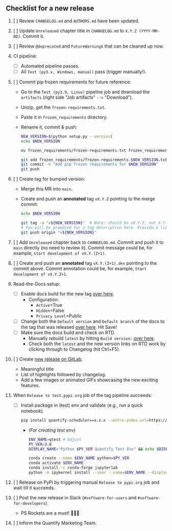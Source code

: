 ## Checklist for a new release

1. [ ] Review `CHANGELOG.md` and `AUTHORS.md` have been updated.
1. [ ] Update `Unreleased` chapter title in `CHANGELOG.md` to `X.Y.Z (YYYY-MM-DD)`. Commit it.
1. [ ] Review `@deprecated` and `FutureWarning`s that can be cleaned up now.

1. CI pipeline:
    - [ ] Automated pipeline passes.
    - [ ] All `Test (py3.x, Windows, manual)` pass (trigger manually!).

1. [ ] Commit pip frozen requirements for future reference:
    - Go to the `Test (py3.9, Linux)` pipeline job and download the `artifacts` (right side "Job artifacts" `-->` "Download").
    - Unzip, get the `frozen-requirements.txt`.
    - Paste it in `frozen_requirements` directory.
    - Rename it, commit & push:

      ```bash
      NEW_VERSION=$(python setup.py --version)
      echo $NEW_VERSION

      mv frozen_requirements/frozen-requirements.txt frozen_requirements/frozen-requirements-$NEW_VERSION.txt

      git add frozen_requirements/frozen-requirements-$NEW_VERSION.txt
      git commit -m "Add pip frozen requirements for $NEW_VERSION"
      git push
      ```

1. [ ] Create tag for bumped version:
    - Merge this MR into `main`.
    - Create and push an **annotated** tag `vX.Y.Z` pointing to the merge commit:

      ```bash
      echo $NEW_VERSION

      git tag -a "v${NEW_VERSION}"  # Note: should be vX.Y.Z, not X.Y.Z
      # You will be prompted for a tag description here. Provide a list of highlights.
      git push origin "v${NEW_VERSION}"
      ```
    <!-- - Future TODO: finish automation of this step in `.gitlab-ci.yml`. -->
    <!-- 1. [ ] Run **one** of the major/minor/patch version bump (manual) jobs in the CI pipeline of the MR. -->
    <!--     - NB this can only be done after unix and windows test & docs jobs pass. -->


1. [ ] Add `Unreleased` chapter back to `CHANGELOG.md`. Commit and push it to `main` directly (no need to review it). Commit message could be, for example, `start development of vX.Y.(Z+1)`.

1. [ ] Create and push an **annotated** tag `vX.Y.(Z+1).dev` pointing to the commit above.  Commit annotation could be, for example, `Start development of vX.Y.Z+1`.
    <!-- Note: if we are following semver, this should be rather vX.(Y+1).0.dev, and bugfixes need to go into a separate bugfix branch for each minor release a-la `stable/vX.Y`.
    Since we are not so strict with that and releasing minor and bugfix from the same branch, to avoid situation of having previous commit having version v0.7.0.dev19+abcdef and
    next commit version v0.6.5 (which is less than v0.7.0.devN, which should not be the case) we must bump a bugfix version (the most minor version we bump in main)
    and later we may decide that we are releasing a minor instad of a bugfix.-->

1. Read-the-Docs setup:
   - [ ] Enable docs build for the new tag [over here](https://readthedocs.com/projects/quantify-quantify-scheduler/versions/).
      - Configuration:
        - `Active`=True
        - `Hidden`=False
        - `Privacy Level`=Public
   - [ ] Change both the `Default version` and `Default branch` of the docs to the tag that was released [over here](https://readthedocs.com/dashboard/quantify-quantify-scheduler/advanced/). Hit Save!
   - [ ] Make sure the docs build and check on RTD.
      - Manually rebuild `latest` by hitting `Build version:` [over here](https://readthedocs.com/projects/quantify-quantify-scheduler/builds/).
      - Check both the `latest` and the new version links on RTD work by clicking through to Changelog (hit Ctrl+F5).

1. [ ] Create [new release on GitLab](https://gitlab.com/quantify-os/quantify-scheduler/-/releases).
    - Meaningful title
    - List of highlights followed by changelog.
    - Add a few images or animated GIFs showcasing the new exciting features.

1. When `Release to test.pypi.org` job of the tag pipeline succeeds:
    - [ ] Install package in (test) env and validate (e.g., run a quick notebook).
       ```bash
       pip install quantify-scheduler==x.x.x --extra-index-url=https://test.pypi.org/simple/
       ```
       - _(For creating test env)_
         ```bash
         ENV_NAME=qtest # Adjust
         PY_VER=3.8
         DISPLAY_NAME="Python $PY_VER Quantify Test Env" && echo $DISPLAY_NAME # Adjust

         conda create --name $ENV_NAME python=$PY_VER
         conda activate $ENV_NAME
         conda install -c conda-forge jupyterlab
         python -m ipykernel install --user --name=$ENV_NAME --display-name="$DISPLAY_NAME"
         ```

1. [ ] Release on PyPi by triggering manual `Release to pypi.org` job and wait till it succeeds.
1. [ ] Post the new release in Slack (`#software-for-users` and `#software-for-developers`).
    - PS Rockets are a must! 🚀🚀🚀
1. [ ] Inform the Quantify Marketing Team.
